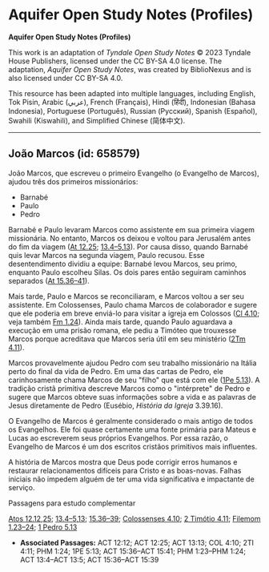 # Aquifer Open Study Notes (Profiles)

**Aquifer Open Study Notes (Profiles)**

This work is an adaptation of *Tyndale Open Study Notes* © 2023 Tyndale House Publishers, licensed under the CC BY\-SA 4\.0 license. The adaptation, *Aquifer Open Study Notes*, was created by BiblioNexus and is also licensed under CC BY\-SA 4\.0\.

This resource has been adapted into multiple languages, including English, Tok Pisin, Arabic (عربي), French (Français), Hindi (हिंदी), Indonesian (Bahasa Indonesia), Portuguese (Português), Russian (Русский), Spanish (Español), Swahili (Kiswahili), and Simplified Chinese (简体中文).



--------------------------------

## João Marcos (id: 658579)

João Marcos, que escreveu o primeiro Evangelho (o Evangelho de Marcos), ajudou três dos primeiros missionários:

* Barnabé
* Paulo
* Pedro

Barnabé e Paulo levaram Marcos como assistente em sua primeira viagem missionária. No entanto, Marcos os deixou e voltou para Jerusalém antes do fim da viagem ([At 12\.25](https://ref.ly/Acts12:25); [13\.4–5](https://ref.ly/Acts13:4-Acts13:5),[13](https://ref.ly/Acts13:13)). Por causa disso, quando Barnabé quis levar Marcos na segunda viagem, Paulo recusou. Esse desentendimento dividiu a equipe: Barnabé levou Marcos, seu primo, enquanto Paulo escolheu Silas. Os dois pares então seguiram caminhos separados ([At 15\.36–41](https://ref.ly/Acts15:36-Acts15:41)).

Mais tarde, Paulo e Marcos se reconciliaram, e Marcos voltou a ser seu assistente. Em Colossenses, Paulo chama Marcos de colaborador e sugere que ele poderia em breve enviá\-lo para visitar a igreja em Colossos ([Cl 4\.10](https://ref.ly/Col4:10); veja também [Fm 1\.24](https://ref.ly/Phlm1:24)). Ainda mais tarde, quando Paulo aguardava a execução em uma prisão romana, ele pediu a Timóteo que trouxesse Marcos porque acreditava que Marcos seria útil em seu ministério ([2Tm 4\.11](https://ref.ly/2Tim4:11)).

Marcos provavelmente ajudou Pedro com seu trabalho missionário na Itália perto do final da vida de Pedro. Em uma das cartas de Pedro, ele carinhosamente chama Marcos de seu "filho" que está com ele ([1Pe 5\.13](https://ref.ly/1Pet5:13)). A tradição cristã primitiva descreve Marcos como o "intérprete" de Pedro e sugere que Marcos obteve suas informações sobre a vida e as palavras de Jesus diretamente de Pedro (Eusébio, *História da Igreja* 3\.39\.16\).

O Evangelho de Marcos é geralmente considerado o mais antigo de todos os Evangelhos. Ele foi quase certamente uma fonte primária para Mateus e Lucas ao escreverem seus próprios Evangelhos. Por essa razão, o Evangelho de Marcos é um dos escritos cristãos primitivos mais influentes.

A história de Marcos mostra que Deus pode corrigir erros humanos e restaurar relacionamentos difíceis para Cristo e as boas\-novas. Falhas iniciais não impedem alguém de ter uma vida significativa e impactante de serviço.

Passagens para estudo complementar

[Atos 12\.12](https://ref.ly/Acts12:12),[25](https://ref.ly/Acts12:25); [13\.4–5](https://ref.ly/Acts13:4-Acts13:5),[13](https://ref.ly/Acts13:13); [15\.36–39](https://ref.ly/Acts15:36-Acts15:39); [Colossenses 4\.10](https://ref.ly/Col4:10); [2 Timótio 4\.11](https://ref.ly/2Tim4:11); [Filemom 1\.23–24](https://ref.ly/Phlm1:23-Phlm1:24); [1 Pedro 5\.13](https://ref.ly/1Pet5:13)

* **Associated Passages:** ACT 12:12; ACT 12:25; ACT 13:13; COL 4:10; 2TI 4:11; PHM 1:24; 1PE 5:13; ACT 15:36–ACT 15:41; PHM 1:23–PHM 1:24; ACT 13:4–ACT 13:5; ACT 15:36–ACT 15:39

